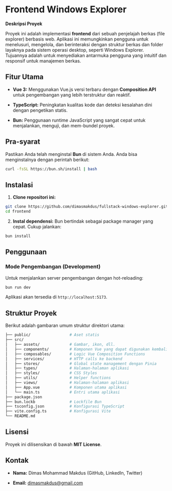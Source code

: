 # Frontend Windows Explorer

**Deskripsi Proyek**

Proyek ini adalah implementasi **frontend** dari sebuah penjelajah berkas (file explorer) berbasis web. Aplikasi ini memungkinkan pengguna untuk menelusuri, mengelola, dan berinteraksi dengan struktur berkas dan folder layaknya pada sistem operasi desktop, seperti Windows Explorer. Tujuannya adalah untuk menyediakan antarmuka pengguna yang intuitif dan responsif untuk manajemen berkas.

## Fitur Utama

* **Vue 3:** Menggunakan Vue.js versi terbaru dengan **Composition API** untuk pengembangan yang lebih terstruktur dan reaktif.

* **TypeScript:** Peningkatan kualitas kode dan deteksi kesalahan dini dengan pengetikan statis.

* **Bun:** Penggunaan runtime JavaScript yang sangat cepat untuk menjalankan, menguji, dan mem-bundel proyek.

## Pra-syarat

Pastikan Anda telah menginstal **Bun** di sistem Anda. Anda bisa menginstalnya dengan perintah berikut:

```sh
curl -fsSL https://bun.sh/install | bash
```

## Instalasi

1. **Clone repositori ini:**

```sh
git clone https://github.com/dimasmakdus/fullstack-windows-explorer.git
cd frontend
```

2. **Instal dependensi:**
Bun bertindak sebagai package manager yang cepat. Cukup jalankan:

```sh
bun install
```

## Penggunaan

### Mode Pengembangan (Development)

Untuk menjalankan server pengembangan dengan hot-reloading:

```sh
bun run dev
```

Aplikasi akan tersedia di `http://localhost:5173`.

## Struktur Proyek

Berikut adalah gambaran umum struktur direktori utama:

```sh
├── public/                 # Aset statis
├── src/
│   ├── assets/             # Gambar, ikon, dll.
│   ├── components/         # Komponen Vue yang dapat digunakan kembali
│   ├── composables/        # Logic Vue Composition Functions
│   ├── services/           # HTTP calls ke backend
│   ├── stores/             # Global state management dengan Pinia
│   ├── types/              # Halaman-halaman aplikasi
│   ├── styles/             # CSS Styles
│   ├── utils/              # Helper functions
│   ├── views/              # Halaman-halaman aplikasi
│   ├── App.vue             # Komponen utama aplikasi
│   └── main.ts             # Entri utama aplikasi
├── package.json
├── bun.lockb               # Lockfile Bun
├── tsconfig.json           # Konfigurasi TypeScript
├── vite.config.ts          # Konfigurasi Vite
└── README.md
```

## Lisensi

Proyek ini dilisensikan di bawah **MIT License**.

## Kontak

* **Nama:** Dimas Mohammad Makdus (GitHub, LinkedIn, Twitter)

* **Email:** dimasmakdus@gmail.com